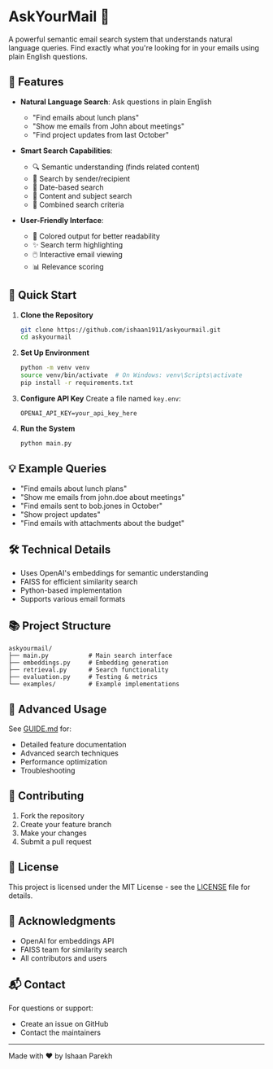 # AskYourMail 📧

A powerful semantic email search system that understands natural language queries. Find exactly what you're looking for in your emails using plain English questions.

## 🌟 Features

- **Natural Language Search**: Ask questions in plain English
  - "Find emails about lunch plans"
  - "Show me emails from John about meetings"
  - "Find project updates from last October"

- **Smart Search Capabilities**:
  - 🔍 Semantic understanding (finds related content)
  - 👤 Search by sender/recipient
  - 📅 Date-based search
  - 📝 Content and subject search
  - 🔄 Combined search criteria

- **User-Friendly Interface**:
  - 🎨 Colored output for better readability
  - ✨ Search term highlighting
  - 🖱️ Interactive email viewing
  - 📊 Relevance scoring

## 🚀 Quick Start

1. **Clone the Repository**
   ```bash
   git clone https://github.com/ishaan1911/askyourmail.git
   cd askyourmail
   ```

2. **Set Up Environment**
   ```bash
   python -m venv venv
   source venv/bin/activate  # On Windows: venv\Scripts\activate
   pip install -r requirements.txt
   ```

3. **Configure API Key**
   Create a file named `key.env`:
   ```env
   OPENAI_API_KEY=your_api_key_here
   ```

4. **Run the System**
   ```bash
   python main.py
   ```

## 💡 Example Queries

- "Find emails about lunch plans"
- "Show me emails from john.doe about meetings"
- "Find emails sent to bob.jones in October"
- "Show project updates"
- "Find emails with attachments about the budget"

## 🛠️ Technical Details

- Uses OpenAI's embeddings for semantic understanding
- FAISS for efficient similarity search
- Python-based implementation
- Supports various email formats

## 📚 Project Structure

```
askyourmail/
├── main.py           # Main search interface
├── embeddings.py     # Embedding generation
├── retrieval.py      # Search functionality
├── evaluation.py     # Testing & metrics
└── examples/         # Example implementations
```

## 🔧 Advanced Usage

See [GUIDE.md](GUIDE.md) for:
- Detailed feature documentation
- Advanced search techniques
- Performance optimization
- Troubleshooting

## 🤝 Contributing

1. Fork the repository
2. Create your feature branch
3. Make your changes
4. Submit a pull request

## 📝 License

This project is licensed under the MIT License - see the [LICENSE](LICENSE) file for details.

## 🙏 Acknowledgments

- OpenAI for embeddings API
- FAISS team for similarity search
- All contributors and users

## 📬 Contact

For questions or support:
- Create an issue on GitHub
- Contact the maintainers

---
Made with ❤️ by Ishaan Parekh
